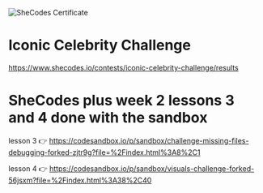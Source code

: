 
![SheCodes Certificate](https://s3.amazonaws.com/shecodesio-production/uploads/files/000/125/953/original/SheCodes_certificate.png?1715251384)




# Iconic Celebrity Challenge
https://www.shecodes.io/contests/iconic-celebrity-challenge/results
# SheCodes plus week 2 lessons 3 and 4 done with the sandbox
lesson 3 👉  https://codesandbox.io/p/sandbox/challenge-missing-files-debugging-forked-zjtr9g?file=%2Findex.html%3A8%2C1

lesson 4 👉  https://codesandbox.io/p/sandbox/visuals-challenge-forked-56jsxm?file=%2Findex.html%3A38%2C40
    
